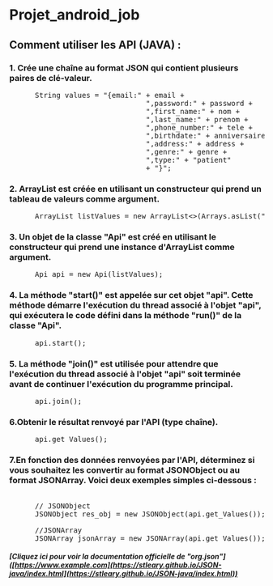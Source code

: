 # Projet_android_job

## Comment utiliser les API (JAVA) :

### 1. Crée une chaîne au format JSON qui contient plusieurs paires de clé-valeur.

<pre>
      String values = "{email:" + email +
                                ",password:" + password +
                                ",first_name:" + nom +
                                ",last_name:" + prenom +
                                ",phone_number:" + tele +
                                ",birthdate:" + anniversaire +
                                ",address:" + address +
                                ",genre:" + genre +
                                ",type:" + "patient"
                                + "}";
</pre>

### 2. ArrayList est créée en utilisant un constructeur qui prend un tableau de valeurs comme argument. 

<pre>
      ArrayList<String> listValues = new ArrayList<>(Arrays.asList("inscription", "None", "Jiojio000608.", values));
</pre>

### 3. Un objet de la classe "Api" est créé en utilisant le constructeur qui prend une instance d'ArrayList comme argument.

<pre>
      Api api = new Api(listValues);
</pre>

### 4.  La méthode "start()" est appelée sur cet objet "api". Cette méthode démarre l'exécution du thread associé à l'objet "api", qui exécutera le code défini dans la méthode "run()" de la classe "Api".

<pre>
      api.start();
</pre>

### 5. La méthode "join()" est utilisée pour attendre que l'exécution du thread associé à l'objet "api" soit terminée avant de continuer l'exécution du programme principal. 

<pre>
      api.join();
</pre>

### 6.Obtenir le résultat renvoyé par l'API (type chaîne).

<pre>
      api.get_Values();
</pre>

### 7.En fonction des données renvoyées par l'API, déterminez si vous souhaitez les convertir au format JSONObject ou au format JSONArray. Voici deux exemples simples ci-dessous :

<pre> 
      // JSONObject 
      JSONObject res_obj = new JSONObject(api.get_Values());
    
      //JSONArray
      JSONArray jsonArray = new JSONArray(api.get_Values());
</pre>

##### [Cliquez ici pour voir la documentation officielle de "org.json"]([https://www.example.com](https://stleary.github.io/JSON-java/index.html](https://stleary.github.io/JSON-java/index.html))
